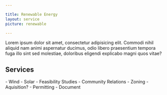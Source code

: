 ```yaml
---

title: Renewable Energy
layout: service
picture: renewable

---
```


Lorem ipsum dolor sit amet, consectetur adipisicing elit. Commodi nihil aliquid nam animi aspernatur ducimus, odio libero praesentium tempora fuga illo sint sed molestiae, doloribus eligendi explicabo magni quos vitae?

<h2 class="gray">Services</h2>
- Wind
- Solar
- Feasibility Studies
- Community Relations
- Zoning
- Aquisition?
- Permitting
- Document